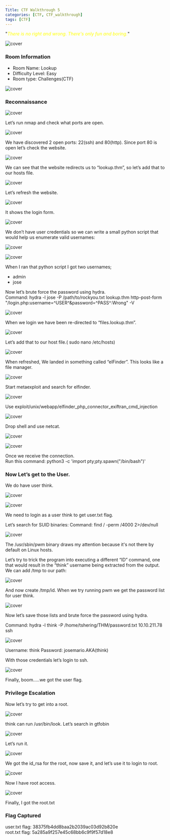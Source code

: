 ```yaml
---
Title: CTF Walkthrough 5
categories: [CTF, CTF_walkthrough]
tags: [CTF]
---
```

"<span style="color:yellow">*There is no right and wrong. There's only fun and boring.*</span>"

![cover](/pictures/SWS_pictures/write_up/lookup/cover.png)

### Room Information
- Room Name: Lookup
- Difficulty Level: Easy
- Room type: Challenges(CTF)

![cover](/pictures/SWS_pictures/write_up/lookup/machine.png)

### Reconnaissance
![cover](/pictures/SWS_pictures/write_up/lookup/info.png)

Let’s run nmap and check what ports are open.

![cover](/pictures/SWS_pictures/write_up/lookup/nmap.png)

We have discovered 2 open ports: 22(ssh) and 80(http). Since port 80 is open let’s check the website.

![cover](/pictures/SWS_pictures/write_up/lookup/lookup.png)

We can see that the website redirects us to “lookup.thm”, so let’s add that to our hosts file.

![cover](/pictures/SWS_pictures/write_up/lookup/nano.png)

Let’s refresh the website.

![cover](/pictures/SWS_pictures/write_up/lookup/website.png)

It shows the login form. 

![cover](/pictures/SWS_pictures/write_up/lookup/wrong.png)

We don’t have user credentials so we can write a small python script that would help us enumerate valid usernames:

![cover](/pictures/SWS_pictures/write_up/lookup/script.png)

![cover](/pictures/SWS_pictures/write_up/lookup/user.png)

When I ran that python script I got two usernames;
- admin
- jose

Now let’s brute force the password using hydra.<br>
Command: hydra -l jose -P /path/to/rockyou.txt lookup.thm http-post-form "/login.php:username=^USER^&password=^PASS^:Wrong" -V

![cover](/pictures/SWS_pictures/write_up/lookup/password.png)

When we login we have been re-directed to “files.lookup.thm”. 

![cover](/pictures/SWS_pictures/write_up/lookup/file.png)

Let’s add that to our host file.( sudo nano /etc/hosts)

![cover](/pictures/SWS_pictures/write_up/lookup/add.png)

When refreshed, We landed in something called “elFinder”. This looks like a file manager.

![cover](/pictures/SWS_pictures/write_up/lookup/filesite.png)

Start metaexploit and search for elfinder. 

![cover](/pictures/SWS_pictures/write_up/lookup/elfinder.png)

Use exploit/unix/webapp/elfinder_php_connector_exiftran_cmd_injection

![cover](/pictures/SWS_pictures/write_up/lookup/run.png)

Drop shell and use netcat.

![cover](/pictures/SWS_pictures/write_up/lookup/shell.png)

![cover](/pictures/SWS_pictures/write_up/lookup/netcat.png)

Once we receive the connection.<br>
Run this command: python3 -c 'import pty;pty.spawn("/bin/bash")'

### Now Let’s get to the User. 

We do have user think. 

![cover](/pictures/SWS_pictures/write_up/lookup/think.png)

![cover](/pictures/SWS_pictures/write_up/lookup/perme.png)

We need to login as a user think to get user.txt flag.

Let’s search for SUID binaries:
Command: find / -perm /4000 2>/dev/null

![cover](/pictures/SWS_pictures/write_up/lookup/suid.png)

The /usr/sbin/pwm binary draws my attention because it's not there by default on Linux hosts.

Let’s try to trick the program into executing a different “ID” command, one that would result in the “think” username being extracted from the output.<br>
We can add /tmp to our path:

![cover](/pictures/SWS_pictures/write_up/lookup/way.png)

And now create /tmp/id. When we try running pwm we get the password list for user think. 

![cover](/pictures/SWS_pictures/write_up/lookup/list.png)

Now let’s save those lists and brute force the password using hydra.

Command: hydra -l think -P /home/tshering/THM/password.txt 10.10.211.78 ssh

![cover](/pictures/SWS_pictures/write_up/lookup/brute.png)

Username: think 
Password: josemario.AKA(think)

With those credentials let’s login to ssh.

![cover](/pictures/SWS_pictures/write_up/lookup/ssh.png)

Finally, boom…..we got the user flag. 

### Privilege Escalation
Now let’s try to get into a root.

![cover](/pictures/SWS_pictures/write_up/lookup/-l.png)

think can run /usr/bin/look. Let’s search in gtfobin 

![cover](/pictures/SWS_pictures/write_up/lookup/gtfo.png)

Let’s run it.

![cover](/pictures/SWS_pictures/write_up/lookup/id_rsa.png)

We got the id_rsa for the root, now save it, and let’s use it to login to root.

![cover](/pictures/SWS_pictures/write_up/lookup/root.png)

Now I have root access. 

![cover](/pictures/SWS_pictures/write_up/lookup/rootflag.png)

Finally, I got the root.txt


### Flag Captured
user.txt flag: 38375fb4dd8baa2b2039ac03d92b820e<br>
root.txt flag:  5a285a9f257e45c68bb6c9f9f57d18e8

